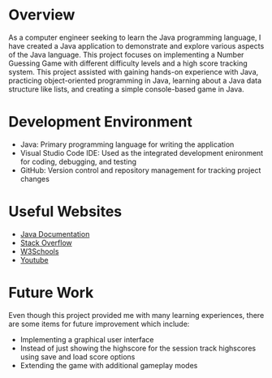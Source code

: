 # Overview
As a computer engineer seeking to learn the Java programming language, I have created a Java application to demonstrate and explore various aspects of the Java language. This project focuses on implementing a Number Guessing Game with different difficulty levels and a high score tracking system. This project assisted with gaining hands-on experience with Java, practicing object-oriented programming in Java, learning about a Java data structure like lists, and creating a simple console-based game in Java.

# Development Environment
* Java: Primary programming language for writing the application
* Visual Studio Code IDE: Used as the integrated development enironment for coding, debugging, and testing
* GitHub: Version control and repository management for tracking project changes

# Useful Websites
* [Java Documentation](https://docs.oracle.com/en/java/)
* [Stack Overflow](https://stackoverflow.com/)
* [W3Schools](https://www.w3schools.com/)
* [Youtube](https://www.youtube.com/)

# Future Work

Even though this project provided me with many learning experiences, there are some items for future improvement which include:
* Implementing a graphical user interface 
* Instead of just showing the highscore for the session track highscores using save and load score options
* Extending the game with additional gameplay modes